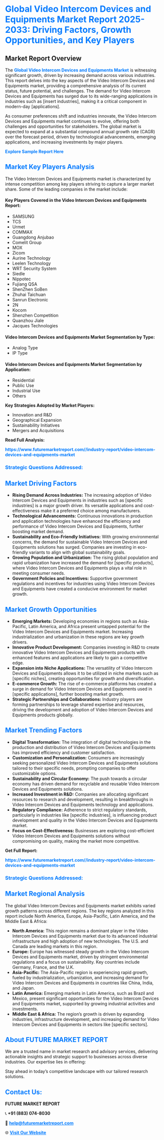 <h1 style="color: #007BFF;">Global Video Intercom Devices and Equipments Market Report 2025-2033: Driving Factors, Growth Opportunities, and Key Players</h1>

<section id="overview">
<h2>Market Report Overview</h2>
<p>The <a href="https://www.futuremarketreport.com//industry-report/video-intercom-devices-and-equipments-market" style="color: #007BFF; text-decoration: none;"><strong>Global Video Intercom Devices and Equipments Market</strong></a> is witnessing significant growth, driven by increasing demand across various industries. This report delves into the key aspects of the Video Intercom Devices and Equipments market, providing a comprehensive analysis of its current status, future potential, and challenges. The demand for Video Intercom Devices and Equipments has surged due to its wide-ranging applications in industries such as [insert industries], making it a critical component in modern-day [applications].</p>
<p>As consumer preferences shift and industries innovate, the Video Intercom Devices and Equipments market continues to evolve, offering both challenges and opportunities for stakeholders. The global market is expected to expand at a substantial compound annual growth rate (CAGR) over the forecast period, driven by technological advancements, emerging applications, and increasing investments by major players.</p>
</section>

<section id="overview">
<p><a href="https://www.futuremarketreport.com//request-sample/reportId=84393" style="color: #007BFF; text-decoration: none;"><strong>Explore Sample Report Here</strong></a></p>
</section>

<section id="key-players">
<h2 style="color: #007BFF;">Market Key Players Analysis</h2>
<p>The Video Intercom Devices and Equipments market is characterized by intense competition among key players striving to capture a larger market share. Some of the leading companies in the market include:</p>
<h4>Key Players Covered in the Video Intercom Devices and Equipments Report:</h4>
<ul><li>SAMSUNG</li><li>TCS</li><li>Urmet</li><li>COMMAX</li><li>Guangdong Anjubao</li><li>Comelit Group</li><li>MOX</li><li>Zicom</li><li>Aurine Technology</li><li>Leelen Technology</li><li>WRT Security System</li><li>Siedle</li><li>Nippotec</li><li>Fujiang QSA</li><li>ShenZhen SoBen</li><li>Zhuhai Taichuan</li><li>Sanrun Electronic</li><li>2N</li><li>Kocom</li><li>Shenzhen Competition</li><li>Quanzhou Jiale</li><li>Jacques Technologies</li></ul>
<h4>Video Intercom Devices and Equipments Market Segmentation by Type:</h4>
<ul><li>Analog Type</li><li>IP Type</li></ul>

<h4>Video Intercom Devices and Equipments Market Segmentation by Application:</h4>
<ul><li>Residential</li><li>Public Use</li><li>Industrial Use</li><li>Others</li></ul>
<p><strong>Key Strategies Adopted by Market Players:</strong></p>
<ul>
<li>Innovation and R&D</li>
<li>Geographical Expansion</li>
<li>Sustainability Initiatives</li>
<li>Mergers and Acquisitions</li>
</ul>
</section>

<section>
<p><strong>Read Full Analysis: </strong></p><a href="https://www.futuremarketreport.com//industry-report/video-intercom-devices-and-equipments-market" style="color: #007BFF; text-decoration: none;"><strong>https://www.futuremarketreport.com//industry-report/video-intercom-devices-and-equipments-market</strong></a>
<h3 style="color: #007BFF;">Strategic Questions Addressed:</h3>
</section>

<section id="driving-factors">
<h2 style="color: #007BFF;">Market Driving Factors</h2>
<ul>
<li><strong>Rising Demand Across Industries:</strong> The increasing adoption of Video Intercom Devices and Equipments in industries such as [specific industries] is a major growth driver. Its versatile applications and cost-effectiveness make it a preferred choice among manufacturers.</li>
<li><strong>Technological Advancements:</strong> Continuous innovations in production and application technologies have enhanced the efficiency and performance of Video Intercom Devices and Equipments, further boosting market demand.</li>
<li><strong>Sustainability and Eco-Friendly Initiatives:</strong> With growing environmental concerns, the demand for sustainable Video Intercom Devices and Equipments solutions has surged. Companies are investing in eco-friendly variants to align with global sustainability goals.</li>
<li><strong>Growing Population and Urbanization:</strong> The rising global population and rapid urbanization have increased the demand for [specific products], where Video Intercom Devices and Equipments plays a vital role in meeting consumer needs.</li>
<li><strong>Government Policies and Incentives:</strong> Supportive government regulations and incentives for industries using Video Intercom Devices and Equipments have created a conducive environment for market growth.</li>
</ul>
</section>

<section id="growth-opportunities">
<h2 style="color: #007BFF;">Market Growth Opportunities</h2>
<ul>
<li><strong>Emerging Markets:</strong> Developing economies in regions such as Asia-Pacific, Latin America, and Africa present untapped potential for the Video Intercom Devices and Equipments market. Increasing industrialization and urbanization in these regions are key growth drivers.</li>
<li><strong>Innovative Product Development:</strong> Companies investing in R&D to create innovative Video Intercom Devices and Equipments products with enhanced features and applications are likely to gain a competitive edge.</li>
<li><strong>Expansion into Niche Applications:</strong> The versatility of Video Intercom Devices and Equipments allows it to be utilized in niche markets such as [specific niches], creating opportunities for growth and diversification.</li>
<li><strong>E-commerce Growth:</strong> The rise of e-commerce platforms has created a surge in demand for Video Intercom Devices and Equipments used in [specific applications], further boosting market growth.</li>
<li><strong>Strategic Partnerships and Collaborations:</strong> Industry players are forming partnerships to leverage shared expertise and resources, driving the development and adoption of Video Intercom Devices and Equipments products globally.</li>
</ul>
</section>

<section id="trending-factors">
<h2 style="color: #007BFF;">Market Trending Factors</h2>
<ul>
<li><strong>Digital Transformation:</strong> The integration of digital technologies in the production and distribution of Video Intercom Devices and Equipments has improved efficiency and customer satisfaction.</li>
<li><strong>Customization and Personalization:</strong> Consumers are increasingly seeking personalized Video Intercom Devices and Equipments solutions tailored to their specific needs, prompting companies to offer customizable options.</li>
<li><strong>Sustainability and Circular Economy:</strong> The push towards a circular economy has driven demand for recyclable and reusable Video Intercom Devices and Equipments solutions.</li>
<li><strong>Increased Investment in R&D:</strong> Companies are allocating significant resources to research and development, resulting in breakthroughs in Video Intercom Devices and Equipments technology and applications.</li>
<li><strong>Regulatory Compliance:</strong> Adherence to strict regulatory standards, particularly in industries like [specific industries], is influencing product development and quality in the Video Intercom Devices and Equipments market.</li>
<li><strong>Focus on Cost-Effectiveness:</strong> Businesses are exploring cost-efficient Video Intercom Devices and Equipments solutions without compromising on quality, making the market more competitive.</li>
</ul>
</section>

<section>
<p><strong>Get Full Report: </strong></p><a href="https://www.futuremarketreport.com//industry-report/video-intercom-devices-and-equipments-market" style="color: #007BFF; text-decoration: none;"><strong>https://www.futuremarketreport.com//industry-report/video-intercom-devices-and-equipments-market</strong></a>
<h3 style="color: #007BFF;">Strategic Questions Addressed:</h3>
</section>


<section id="regional-analysis">
<h2 style="color: #007BFF;">Market Regional Analysis</h2>
<p>The global Video Intercom Devices and Equipments market exhibits varied growth patterns across different regions. The key regions analyzed in this report include North America, Europe, Asia-Pacific, Latin America, and the Middle East & Africa:</p>
<ul>
<li><strong>North America:</strong> This region remains a dominant player in the Video Intercom Devices and Equipments market due to its advanced industrial infrastructure and high adoption of new technologies. The U.S. and Canada are leading markets in this region.</li>
<li><strong>Europe:</strong> Europe has witnessed steady growth in the Video Intercom Devices and Equipments market, driven by stringent environmental regulations and a focus on sustainability. Key countries include Germany, France, and the U.K.</li>
<li><strong>Asia-Pacific:</strong> The Asia-Pacific region is experiencing rapid growth, fueled by industrialization, urbanization, and increasing demand for Video Intercom Devices and Equipments in countries like China, India, and Japan.</li>
<li><strong>Latin America:</strong> Emerging markets in Latin America, such as Brazil and Mexico, present significant opportunities for the Video Intercom Devices and Equipments market, supported by growing industrial activities and investments.</li>
<li><strong>Middle East & Africa:</strong> The region’s growth is driven by expanding industries, infrastructure development, and increasing demand for Video Intercom Devices and Equipments in sectors like [specific sectors].</li>
</ul>
</section>

<footer>
<h2 style="color: #007BFF;">About FUTURE MARKET REPORT</h2>
<p>We are a trusted name in market research and advisory services, delivering actionable insights and strategic support to businesses across diverse industries. Our expertise lies in offering:</p>

<p>Stay ahead in today’s competitive landscape with our tailored research solutions.</p>

<h2 style="color: #007BFF;">Contact Us:</h2>
<p><strong>FUTURE MARKET REPORT</strong></p>
<p>📞 <strong>+91 (883) 074-8030</strong></p>
<p>📧 <strong><a href="mailto:help@futuremarketreport.com" style="color: #007BFF;">help@futuremarketreport.com</a></strong></p>
<p>🌐 <strong><a href="https://www.futuremarketreport.com/" style="color: #007BFF;">Visit Our Website</a></strong></p>
</footer>